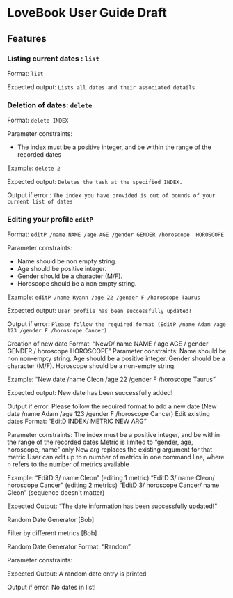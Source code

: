 # LoveBook User Guide Draft

## Features

### Listing current dates : `list`

Format: `list`

Expected output: `Lists all dates and their associated details`

### Deletion of dates: `delete`

Format: `delete INDEX`

Parameter constraints:
- The index must be a positive integer, and be within the range of the recorded dates

Example: `delete 2`

Expected output: `Deletes the task at the specified INDEX.`

Output if error : `The index you have provided is out of bounds of your current list of dates`

### Editing your profile `editP`

Format: `editP /name NAME /age AGE /gender GENDER /horoscope  HOROSCOPE`

Parameter constraints:
- Name should be non empty string.
- Age should be positive integer.
- Gender should be a character (M/F).
- Horoscope should be a non empty string.

Example: `editP /name Ryann /age 22 /gender F /horoscope Taurus`

Expected output: `User profile has been successfully updated!`

Output if error: ```Please follow the required format (EditP /name Adam /age 123 /gender F /horoscope Cancer)```

Creation of new date
Format: “NewD/ name NAME / age AGE / gender GENDER / horoscope HOROSCOPE”
Parameter constraints:
Name should be non non-empty string.
Age should be a positive integer.
Gender should be a character (M/F).
Horoscope should be a non-empty string.

Example:
“New date /name Cleon /age 22 /gender F /horoscope Taurus”

Expected output: New date has been successfully added!

Output if error:
Please follow the required format to add a new date (New date /name Adam /age 123 /gender F /horoscope Cancer)
Edit existing dates
Format: “EditD INDEX/ METRIC NEW ARG”

Parameter constraints:
The index must be a positive integer, and be within the range of the recorded dates
Metric is limited to “gender, age, horoscope, name” only
New arg replaces the existing argument for that metric
User can edit up to n number of metrics in one command line, where n refers to the number of metrics available

Example:
“EditD 3/ name Cleon” (editing 1 metric)
“EditD 3/ name Cleon/ horoscope Cancer” (editing 2 metrics)
“EditD 3/ horoscope Cancer/ name Cleon” (sequence doesn't matter)

Expected Output: “The date information has been successfully updated!”


Random Date Generator [Bob]

Filter by different metrics [Bob]

Random Date Generator
Format: “Random”

Parameter constraints:

Expected Output: A random date entry is printed

Output if error:
No dates in list!